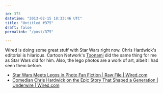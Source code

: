 ```yaml
---

id: 375
datetime: "2013-02-15 18:33:46 UTC"
title: "Untitled #375"
draft: false
permalink: "/post/375"

---
```


Wired is doing some great stuff with Star Wars right now. Chris Hardwick's editorial is hilarious. Cartoon Network's [Toonami](https://en.wikipedia.org/wiki/Toonami) did the same thing for me as Star Wars did for him. Also, the lego photos are a work of art, albeit I had seen them before. 

 
 * [Star Wars Meets Legos in Photo Fan Fiction | Raw File | Wired.com](http://www.wired.com/rawfile/2013/02/star-wars-lego/)
 * [Comedian Chris Hardwick on the Epic Story That Shaped a Generation | Underwire | Wired.com](http://www.wired.com/underwire/2013/02/star-wars-intro/)




